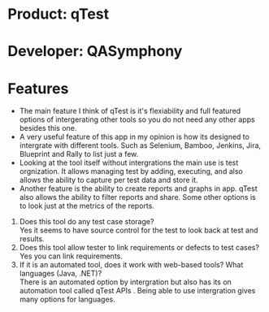 # Product: qTest
# Developer: QASymphony

# Features 
* The main feature I think of qTest is it's flexiability and full featured options of intergerating other tools so you do not need any other apps besides this one.
* A very useful feature of this app in my opinion is how its designed to intergrate with different tools. Such as Selenium, Bamboo, Jenkins, Jira, Blueprint and Rally to list just a few. 
* Looking at the tool itself without intergrations the main use is test orgnization. It allows managing test by adding, executing, and also allows the ability to capture per test data and store it. 
* Another feature is the ability to create reports and graphs in app. qTest also allows the ability to filter reports and share. Some other options is to look just at the metrics of the reports. 

1. Does this tool do any test case storage?  
  Yes it seems to have source control for the test to look back at test and results.
2. Does this tool allow tester to link requirements or defects to test cases?  
  Yes you can link requirements. 
3. If it is an automated tool, does it work with web-based tools? What languages (Java, .NET)?  
  There is an automated option by intergration but also has its on automation tool called qTest APIs . Being able to use intergration gives many options for languages. 

